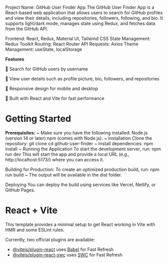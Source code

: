 Project Name: GitHub User Finder App
The GitHub User Finder App is a React-based web application that allows users to search for GitHub profiles and view their details, including repositories, followers, following, and bio. It supports light/dark mode, manages state using Redux, and fetches data from the GitHub API.

Frontend: React, Redux, Material UI, Tailwind CSS
State Management: Redux Toolkit
Routing: React Router
API Requests: Axios
Theme Management: useState, localStorage

**Features**

📍 Search for GitHub users by username

📍 View user details such as profile picture, bio, followers, and repositories

📍 Responsive design for mobile and desktop

📍 Built with React and Vite for fast performance

# Getting Started

**Prerequisites:** 
~ Make sure you have the following installed:
    Node.js (version 14 or later)
    npm (comes with Node.js).
~ Installation
    Clone the repository:
    git clone <repository-url>
    cd github-user-finder
~ Install dependencies:
    npm install
~ Running the Application
    To start the development server, run: npm run dev
This will start the app and provide a local URL (e.g., http://localhost:5173/) where you can access it.

Building for Production: 
To create an optimized production build, run:
npm run build
~ The output will be available in the dist folder.

Deploying
You can deploy the build using services like Vercel, Netlify, or GitHub Pages.




# React + Vite

This template provides a minimal setup to get React working in Vite with HMR and some ESLint rules.

Currently, two official plugins are available:

- [@vitejs/plugin-react](https://github.com/vitejs/vite-plugin-react/blob/main/packages/plugin-react/README.md) uses [Babel](https://babeljs.io/) for Fast Refresh
- [@vitejs/plugin-react-swc](https://github.com/vitejs/vite-plugin-react-swc) uses [SWC](https://swc.rs/) for Fast Refresh
